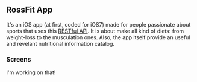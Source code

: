 ## RossFit App

It's an iOS app (at first, coded for iOS7) made for people passionate about sports that uses this [RESTful API](https://github.com/tehAnswer/RossFit). It is about make all kind of diets: from weight-loss to the musculation ones. Also, the app itself provide an useful and revelant nutritional information catalog. 


### Screens

I'm working on that!
